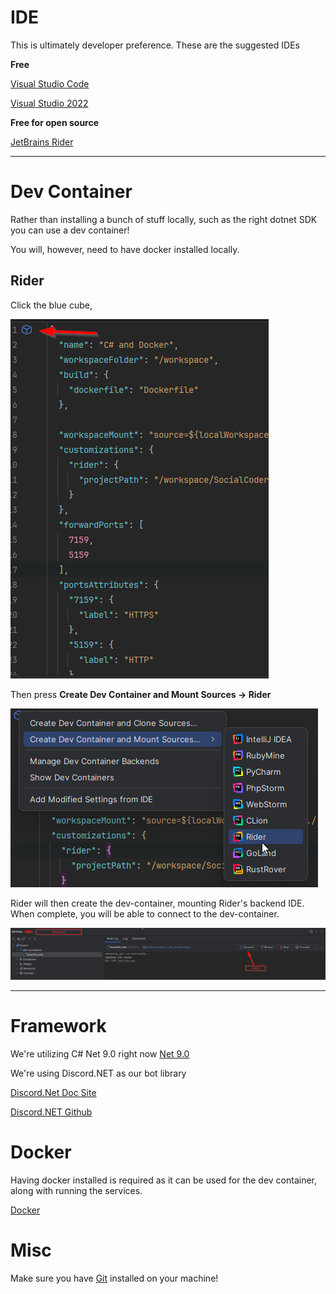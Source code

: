 # IDE

This is ultimately developer preference. These are the suggested IDEs

**Free**

[Visual Studio Code](https://code.visualstudio.com/download)

[Visual Studio 2022](https://visualstudio.microsoft.com/vs/)

**Free for open source**

[JetBrains Rider](https://www.jetbrains.com/rider/download/#section=windows)

-----

# Dev Container

Rather than installing a bunch of stuff locally, such as the right dotnet SDK you can use a dev container!

You will, however, need to have docker installed locally.

## Rider

Click the blue cube,

![img.png](./imgs/dev-container-1.png)

Then press **Create Dev Container and Mount Sources -> Rider**

![img.png](./imgs/dev-container-2.png)

Rider will then create the dev-container, mounting Rider's backend IDE. When
 complete, you will be able to connect to the dev-container.

![img.png](./imgs/dev-container-3.png)

-----

# Framework
We're utilizing C# Net 9.0 right now
[Net 9.0](https://dotnet.microsoft.com/en-us/download/dotnet/9.0)

We're using Discord.NET as our bot library

[Discord.Net Doc Site](https://discordnet.dev/)

[Discord.NET Github](https://github.com/discord-net/Discord.Net)

# Docker

Having docker installed is required as it can be used for the dev container, along with running the services.

[Docker](https://docs.docker.com/get-docker/)

# Misc
Make sure you have [Git](https://git-scm.com/downloads) installed on your machine!

